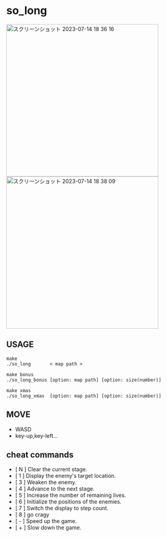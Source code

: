 # so_long

<img width="400" alt="スクリーンショット 2023-07-14 18 36 16" src="https://github.com/tkodai42/so_long/assets/74499576/5ea5d4fa-55d8-4a90-a87c-13b04e929487">

<img width="400" alt="スクリーンショット 2023-07-14 18 38 09" src="https://github.com/tkodai42/so_long/assets/74499576/a32d0ca7-733c-4a79-98e4-0ff31dc1a093">

## USAGE
```
make
./so_long       < map path >

make bonus
./so_long_bonus [option: map path] [option: size(number)]

make xmas
./so_long_xmas  [option: map path] [option: size(number)]
```
## MOVE
- WASD
- key-up,key-left...

## cheat commands
- [ N ] Clear the current stage.
- [ 1 ] Display the enemy's target location.
- [ 3 ] Weaken the enemy.
- [ 4 ] Advance to the next stage.
- [ 5 ] Increase the number of remaining lives.
- [ 6 ] Initialize the positions of the enemies.
- [ 7 ] Switch the display to step count.
- [ 8 ] go cragy
- [ - ] Speed up the game.
- [ + ] Slow down the game.

